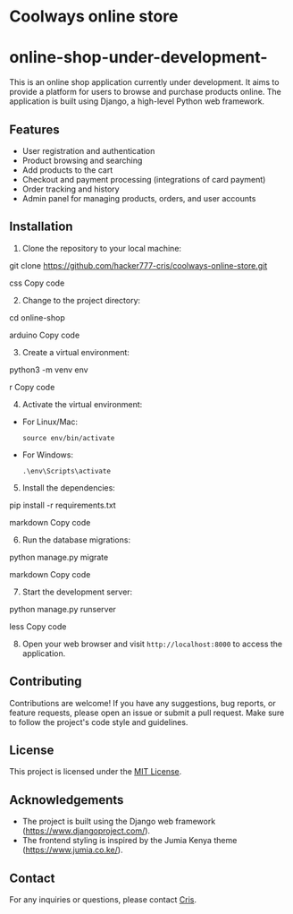 # Coolways online store
# online-shop-under-development-


This is an online shop application currently under development. It aims to provide a platform for users to browse and purchase products online. The application is built using Django, a high-level Python web framework.

## Features

- User registration and authentication
- Product browsing and searching
- Add products to the cart
- Checkout and payment processing (integrations of card payment)
- Order tracking and history
- Admin panel for managing products, orders, and user accounts

## Installation

1. Clone the repository to your local machine:

git clone https://github.com/hacker777-cris/coolways-online-store.git

css
Copy code

2. Change to the project directory:

cd online-shop

arduino
Copy code

3. Create a virtual environment:

python3 -m venv env

r
Copy code

4. Activate the virtual environment:

- For Linux/Mac:

  ```
  source env/bin/activate
  ```

- For Windows:

  ```
  .\env\Scripts\activate
  ```

5. Install the dependencies:

pip install -r requirements.txt

markdown
Copy code

6. Run the database migrations:

python manage.py migrate

markdown
Copy code

7. Start the development server:

python manage.py runserver

less
Copy code

8. Open your web browser and visit `http://localhost:8000` to access the application.

## Contributing

Contributions are welcome! If you have any suggestions, bug reports, or feature requests, please open an issue or submit a pull request. Make sure to follow the project's code style and guidelines.

## License

This project is licensed under the [MIT License](LICENSE).

## Acknowledgements

- The project is built using the Django web framework (https://www.djangoproject.com/).
- The frontend styling is inspired by the Jumia Kenya theme (https://www.jumia.co.ke/).

## Contact

For any inquiries or questions, please contact [Cris](mailto:crispusgikonyo@gmail.com).
